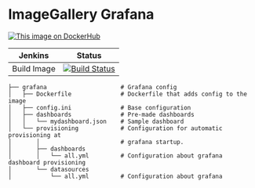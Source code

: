 # ImageGallery Grafana

[![This image on DockerHub](https://img.shields.io/docker/pulls/stuartshay/imagegallery-grafana.svg)](https://hub.docker.com/r/stuartshay/imagegallery-grafana/)


 Jenkins | Status  
------------ | -------------
Build Image  | [![Build Status](https://jenkins.navigatorglass.com/buildStatus/icon?job=ImageGallery-Infrastructure/imagegallery-grafana)](https://jenkins.navigatorglass.com/job/ImageGallery-Infrastructure/job/imagegallery-grafana/)

```
├── grafana                     # Grafana config
│   ├── Dockerfile              # Dockerfile that adds config to the image
│   ├── config.ini              # Base configuration
│   ├── dashboards              # Pre-made dashboards
│   │   └── mydashboard.json    # Sample dashboard
│   └── provisioning            # Configuration for automatic provisioning at
│       │                       # grafana startup.
│       ├── dashboards          
│       │   └── all.yml         # Configuration about grafana dashboard provisioning
│       └── datasources
│           └── all.yml         # Configuration about grafana
```

